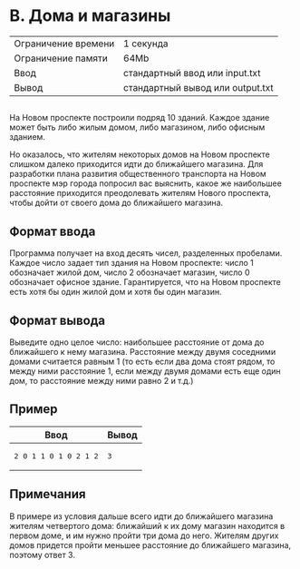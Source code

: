 <div class="problem-statement">
   <div class="header">
      <h1 class="title">B. Дома и магазины</h1>
      <table>
         <tr class="time-limit">
            <td class="property-title">Ограничение времени</td>
            <td>1&nbsp;секунда</td>
         </tr>
         <tr class="memory-limit">
            <td class="property-title">Ограничение памяти</td>
            <td>64Mb</td>
         </tr>
         <tr class="input-file">
            <td class="property-title">Ввод</td>
            <td colspan="1">стандартный ввод или input.txt</td>
         </tr>
         <tr class="output-file">
            <td class="property-title">Вывод</td>
            <td colspan="1">стандартный вывод или output.txt</td>
         </tr>
      </table>
   </div>
   <h2></h2>
   <div class="legend"><span style="">
         <p>На Новом проспекте построили подряд 10 зданий. Каждое здание может быть либо жилым домом, либо магазином, либо офисным зданием.</p></span><p>Но оказалось, что жителям некоторых домов на Новом проспекте слишком далеко приходится идти до ближайшего магазина. Для разработки
         плана развития общественного транспорта на Новом проспекте мэр города попросил вас выяснить, какое же наибольшее расстояние
         приходится преодолевать жителям Нового проспекта, чтобы дойти от своего дома до ближайшего магазина.
      </p>
   </div>
   <h2>Формат ввода</h2>
   <div class="input-specification"><span style="">
         <p>Программа получает на вход десять чисел, разделенных пробелами. Каждое число задает тип здания на Новом проспекте: число 1
            обозначает жилой дом, число 2 обозначает магазин, число 0 обозначает офисное здание. Гарантируется, что на Новом проспекте
            есть хотя бы один жилой дом и хотя бы один магазин.
         </p></span><p></p>
   </div>
   <h2>Формат вывода</h2>
   <div class="output-specification"><span style="">
         <p>Выведите одно целое число: наибольшее расстояние от дома до ближайшего к нему магазина. Расстояние между двумя соседними домами
            считается равным 1 (то есть если два дома стоят рядом, то между ними расстояние 1, если между двумя домами есть еще один дом,
            то расстояние между ними равно 2 и т.д.)
         </p></span><p></p>
   </div>
   <h2>Пример</h2>
   <table class="sample-tests">
      <thead>
         <tr>
            <th>Ввод</th>
            <th>Вывод</th>
         </tr>
      </thead>
      <tbody>
         <tr>
            <td><pre>2 0 1 1 0 1 0 2 1 2
</pre></td>
            <td><pre>3</pre></td>
         </tr>
      </tbody>
   </table>
   <h2>Примечания</h2>
   <div class="notes"><span style="">
         <p>В примере из условия дальше всего идти до ближайшего магазина жителям четвертого дома: ближайший к их дому магазин находится
            в первом доме, и им нужно пройти три дома до него. Жителям других домов придется пройти меньшее расстояние до ближайшего магазина,
            поэтому ответ 3.
         </p></span><p></p>
   </div>
</div></div>
